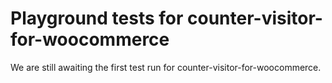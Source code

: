 # Playground tests for counter-visitor-for-woocommerce
We are still awaiting the first test run for counter-visitor-for-woocommerce.
